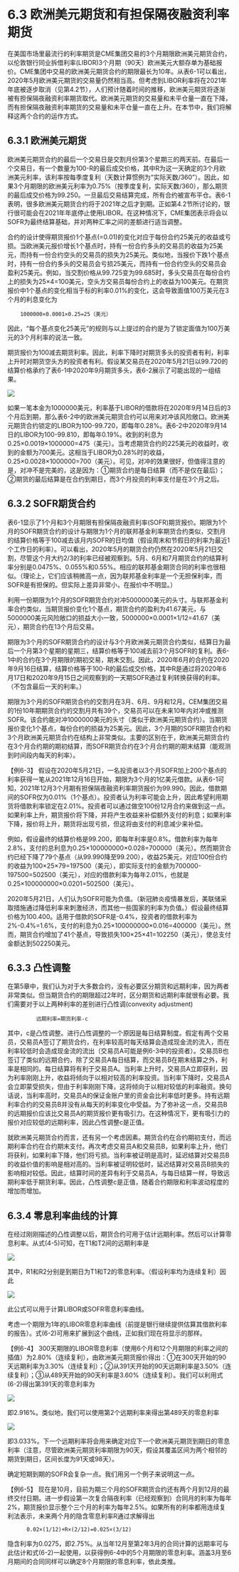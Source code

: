 # 6.3 欧洲美元期货和有担保隔夜融资利率期货

在美国市场里最流行的利率期货是CME集团交易的3个月期限欧洲美元期货合约，以伦敦银行同业拆借利率(LIBOR)3个月期（90天）欧洲美元大额存单为基础报价。CME集团中交易的欧洲美元期货合约的期限最长为10年。从表6-1可以看出，2020年5月欧洲美元期货的交易量仍然相当高。但考虑到LIBOR利率将在2021年年底被逐步取消（见第4.2节），人们预计随着时间的推移，欧洲美元期货将逐渐被有担保隔夜融资利率期货取代。欧洲美元期货的交易量和未平仓量一直在下降，而有担保隔夜融资利率期货的交易量和未平仓量一直在上升。在本节中，我们将解释这两个合约的运作方式。

## 6.3.1 欧洲美元期货

欧洲美元期货合约的最后一个交易日是交割月份第3个星期三的两天前。在最后一个交易日，有一个数量为100-R的最后成交价格，其中R为这一天确定的3个月欧洲美元利率，该利率按每季度复利（天数计算惯例为“实际天数/360”）。因此，如果3个月期限的欧洲美元利率为0.75%（按季度复利，实际天数/360），那么期货的最后成交价格为99.250。一旦最后交易结算完成，所有合约被宣布平仓。表6-1表明，很多欧洲美元期货合约将于2021年之后才到期。正如第4.2节所讨论的，银行很可能会在2021年年底停止使用LIBOR。在这种情况下，CME集团表示将会以SOFR为最终结算基础，并对两种汇率之间的差额进行适当调整。

合约的设计使得期货报价1个基点(=0.01)的变化对应于每份合约25美元的收益或亏损。当欧洲美元报价增长1个基点时，持有一份合约多头的交易员的收益为25美元，而持有一份合约空头的交易员的损失为25美元。类似地，当报价下跌1个基点时，持有一份合约多头的交易员会亏损25美元，而持有一份合约空头的交易员会盈利25美元。例如，当交割价格从99.725变为99.685时，多头交易员在每份合约上的损失为25×4=100美元，空头方交易员每份合约上的收益为100美元。在期货报价中1个基点的变化相当于标的利率0.01%的变化，这会导致面值100万美元在3个月的利息变化为

        1000000×0.0001×0.25=25（美元）


因此，“每个基点变化25美元”的规则与以上提过的合约是为了锁定面值为100万美元的3个月利率的说法一致。

期货报价为100减去期货利率。因此，利率下降时对期货多头的投资者有利，利率上升时对期货空头方的投资者有利。假设某交易员在2020年5月21日以99.720的结算价格承约了表6-1中2020年9月期货多头，表6-2展示了可能出现的一组结果。

![](images/2024-02-29-13-24-21.png)

如果一笔本金为1000000美元，利率基于LIBOR的借款将在2020年9月14日后的3个月后到期，那么表6-2中的欧洲美元期货合约可以用来对冲该风险敞口。欧洲美元期货合约锁定的LIBOR为100-99.720，即每年0.28%。表6-2中2020年9月14日的LIBOR为100-99.810，即每年0.19%。收到的利息为0.25×0.0019×1000000=475（美元）。当考虑期货合约的225美元的收益时，收到的金额为700美元。这相当于LIBOR为0.28%时的收益，0.25×0.0028×1000000=700（美元）。可见，对冲的效果很好，但值得注意的是，对冲不是完美的，这是因为：①期货合约是每日结算（而不是仅在最后）；②期货的最后结算是在合约到期日，而3个月投资的利率支付是在3个月之后。

## 6.3.2 SOFR期货合约

表6-1显示了1个月和3个月期限有担保隔夜融资利率(SOFR)期货报价。期限为1个月的SOFR期货合约的设计与期限为1个月的联邦基金利率期货合约类似，交割月的结算价格等于100减去该月内SOFR的日均值（假设周末和节假日的利率为最近1个工作日的利率）。可以看出，2020年5月的期货合约仍然在2020年5月21日交割，尽管这个月大约2/3的利率已经被观察到。5月、6月和7月期货合约的结算利率分别是0.0475%、0.055%和0.55%。相应的联邦基金期货合同的利率也很相似。（理论上，它们应该稍微高一点，因为联邦基金利率是一个无担保利率，而SOFR是有担保的。但实际上差异非常小，在报价中不明显。）


利用一份期限为1个月的SOFR期货合约对冲5000000美元的头寸。与联邦基金利率合约类似，当期货报价变化1个基点，期货合约的盈利为41.67美元，与5000000美元风险敞口的损益大小一致，5000000×0.0001×1/12=41.67（美元），期货合约在13个月后交易。

期限为3个月的SOFR期货合约的设计与3个月欧洲美元期货合约类似，结算日为最后一个月第3个星期的星期三，结算价格等于100减去前3个月SOFR的复利。表6-1中的合约在3个月期限的期初交易，期末交割。因此，2020年6月的合约在2020年9月16日结算，结算价格等于100-R的最后成交价格，其中R是通过将2020年6月17日和2020年9月15日之间观察到的一天期SOFR通过复利转换获得的利率。（不包含最后一天的利率。）

期限为3个月的SOFR期货合约的交割月在3月、6月、9月和12月。CEM集团交易的1份10年期期货合约的交割月共有39个，交易员可以在未来10年内对冲或推测SOFR。该合约能对冲1000000美元的头寸（类似于欧洲美元期货合约）。当期货报价变化1个基点，每份合约的损益为25美元。因此，3个月期的SOFR期货合约和3个月欧洲美元期货合约在结构上非常类似。主要的区别在于，欧洲美元期货合约在3个月合约期的期初结算，而SOFR期货合约在3个月合约期的期末结算（能观测到时间段内每天的利率）。

【例6-3】 假设在2020年5月21日，一名投资者以3个月SOFR加上200个基点的利率获得一笔从2021年12月16日开始，期限为3个月的1亿美元借款。从表6-1可知，2021年12月3个月期有担保隔夜融资利率期货报价为99.990。因此，借款期间的SOFR仅为0.01%（1个基点）。投资者认为利率可能会上升，因此希望利用期货将借款利率锁定在2.01%。投资者可以通过做空100份12月合约来做到这一点。如果利率上升，期货报价将下降，并将产生收益来补偿额外支付的利息；如果利率下降，报价将上升，期货将出现亏损，但这将由支付的利息减少来补偿。

例如，假设最终的结算价格是99.200，即每年利率是0.8%。借款利率为每年2.8%，支付的总利息为0.25×100000000×0.028=700000（美元）。然而期货合约已经下降了79个基点（从99.990降至99.200），收益25美元，对应100份合约的收益为100×25×79=197500（美元），即实际支付的金额为700000-197500=502500（美元），对应的借款利率为每年2.01%，也就是0.25×100000000×0.0201=502500（美元）。

2020年5月21日，人们认为SOFR可能为负值。（新冠肺炎疫情暴发后，美联储采取措施通过降低利率来刺激经济，而其他一些国家的利率为负值。）假设最终结算价格为100.400。适用于借款的SOFR是-0.4%，投资者的借款利率为2%-0.4%=1.6%，支付的利息为0.25×100000000×0.016=400000（美元）。然而，期货合约增加了41个基点，导致损失100×25×41=102250（美元），使总支付金额达到502250美元。

## 6.3.3 凸性调整

在第5章中，我们认为对于大多数合约，没有必要区分期货和远期利率，因为两者非常类似。但当期货合约的期限超过2年时，区分期货和远期利率就很有必要。我们需要对于以上两种利率的差别进行凸性调(convexity adjustment)

             远期利率=期货利率-c


其中，c是凸性调整。进行凸性调整的一个原因是每日结算制度。假定有两个交易员，交易员A签订了期货合约，在利率较高时每天结算会造成现金流的流入，而在利率较低时会造成现金流的流出（交易员A可能是例6-3中的投资者）。交易员B也签订了类似的远期合约，除了交易员A每日结算，而交易员B在期末结算之外，利率是相同的。每日结算将有利于交易员A。当利率上升时，交易员A立即获利，因为利率刚刚上升，收益将倾向于以相对较高的利率投资。当利率下降时，交易员A会立即蒙受损失，但由于利率刚刚下降，这将倾向于以相对较低的利率融资。换句话说，当利率高时，交易员A的保证金账户里的资金会比利率低时更多。持有远期利率合约的交易员B并没有从每天的利率变化中受益。为了弥补这一点，交易员B的远期报价应该比交易员A的期货报价更有吸引力。在这种情况下，更有吸引力的报价对应较低的远期利率，因此凸性调整c是正值。


就欧洲美元期货合约而言，还有另一个考虑因素。期货合约在合约期初支付，而远期利率合约在合约期末支付。再次考虑交易员A和交易员B，如果利率上升，他们将获利，如果利率下降，他们将亏损。当利率被证明是高时，延迟结算对交易员B的收益价值的影响是相对高的。当利率被证明较低时，延迟结算对交易员B损失的影响相对较低。因此，结算时间的差异有利于交易员A，与每日结算一样，导致远期利率低于期货利率。因此，凸性调整c是正值，随着合约期限和利率波动程度的增加而增加。

## 6.3.4 零息利率曲线的计算

在经过刚刚描述的凸性调整以后，期货合约可用于估计远期利率。然后可以计算零息利率。从式(4-5)可知，在T1和T2间的远期利率是

![](images/2024-02-29-13-28-14.png)

其中，R1和R2分别是到期日为T1和T2的零息利率。（假设利率均为连续复利）因此

![](images/2024-02-29-13-28-42.png)

此公式可以用于计算LIBOR或SOFR零息利率曲线。

考虑一个期限为1年的LIBOR零息利率曲线（前提是银行继续提供估算其借款利率的报告）。式(6-2)可用来扩展到这个曲线，正如我们现在将显示的那样。

【例6-4】 300天期限的LIBOR零息利率（使用6个月和12个月期限的利率之间的插值）为2.80%（连续复利），由欧洲美元期货报价得出：①在300天开始的90天远期利率为3.30%（连续复利）；②从391天开始的90天远期利率是3.50%（连续复利）；③从489天开始的90天利率是3.60%（连续复利）。我们可以利用式(6-2)得出第391天的零息利率为

![](images/2024-02-29-13-29-17.png)

即2.916%。类似地，我们可以使用第2个远期利率来得出第489天的零息利率

![](images/2024-02-29-13-31-05.png)

即3.033%。下一个远期利率将会用来确定对应下一个欧洲美元期货到期日的零息利率（注意，尽管欧洲美元期货利率期限为90天，假设其覆盖区间为两个相邻的期货到期日，区间长度为91天或98天）。

确定短期到期的SOFR会复杂一点。我们用另一个例子来说明这一点。

【例6-5】 现在是10月，目前为期三个月的SOFR期货合约还有两个月到12月的最终交付日期。进一步假设第一次复合隔夜利率（已经观察到）合同月的利率为每年2%，期货报价显示整个三个月的利率为每年2.5%。如果所有的利率都用连续复利法表示，未来两个月的隐含零息利率R通过求解得出

          0.02×(1/12)+R×(2/12)=0.025×(3/12)


隐含利率为0.0275，即2.75%。从当年12月至第2年3月的合同计算的远期率可与此估计和式(6-2)一起使用，以获得例6-4中的5个月期限的零息利率。涵盖3月至6月期间的合同同样可以确定8个月期限的零息利率，依此类推。